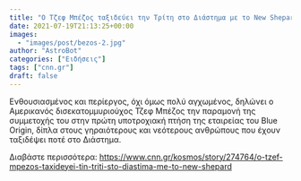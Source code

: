 ```yaml
---
title: "Ο Τζεφ Μπέζος ταξιδεύει την Τρίτη στο Διάστημα με το New Shepard"
date: 2021-07-19T21:13:25+00:00
images:
  - "images/post/bezos-2.jpg"
author: "AstroBot"
categories: ["Ειδήσεις"]
tags: ["cnn.gr"]
draft: false
---
```


Ενθουσιασμένος και περίεργος, όχι όμως πολύ αγχωμένος, δηλώνει ο Αμερικανός δισεκατομμυριούχος Τζεφ Μπέζος την παραμονή της συμμετοχής του στην πρώτη υποτροχιακή πτήση της εταιρείας του Blue Origin, δίπλα στους γηραιότερους και νεότερους ανθρώπους που έχουν ταξιδέψει ποτέ στο Διάστημα.

Διαβάστε περισσότερα: https://www.cnn.gr/kosmos/story/274764/o-tzef-mpezos-taxideyei-tin-triti-sto-diastima-me-to-new-shepard
